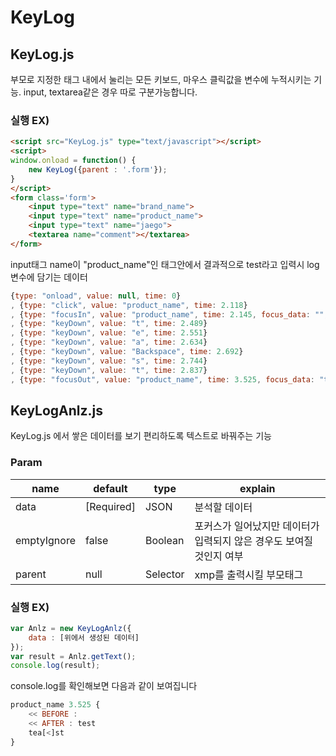 # KeyLog

## KeyLog.js

부모로 지정한 태그 내에서 눌리는 모든 키보드, 마우스 클릭값을 변수에 누적시키는 기능. input, textarea같은 경우 따로 구분가능합니다.

### 실행 EX)

```html
<script src="KeyLog.js" type="text/javascript"></script>
<script>
window.onload = function() {
    new KeyLog({parent : '.form'});
}
</script>
<form class='form'>
	<input type="text" name="brand_name">
	<input type="text" name="product_name">
	<input type="text" name="jaego">
	<textarea name="comment"></textarea>
</form>
```

input태그 name이 "product_name"인 태그안에서 결과적으로 test라고 입력시 log 변수에 담기는 데이터

```javascript
{type: "onload", value: null, time: 0}
, {type: "click", value: "product_name", time: 2.118}
, {type: "focusIn", value: "product_name", time: 2.145, focus_data: "", tag: "INPUT"}
, {type: "keyDown", value: "t", time: 2.489}
, {type: "keyDown", value: "e", time: 2.551}
, {type: "keyDown", value: "a", time: 2.634}
, {type: "keyDown", value: "Backspace", time: 2.692}
, {type: "keyDown", value: "s", time: 2.744}
, {type: "keyDown", value: "t", time: 2.837}
, {type: "focusOut", value: "product_name", time: 3.525, focus_data: "test", tag: "INPUT"}
```



## KeyLogAnlz.js

KeyLog.js 에서 쌓은 데이터를 보기 편리하도록 텍스트로 바꿔주는 기능

### Param

| name        | default    | type     | explain                                                      |
| ----------- | ---------- | -------- | ------------------------------------------------------------ |
| data        | [Required] | JSON     | 분석할 데이터                                                |
| emptyIgnore | false      | Boolean  | 포커스가 일어났지만 데이터가 입력되지 않은 경우도 보여질것인지 여부 |
| parent      | null       | Selector | xmp를 출력시킬 부모태그                                      |



### 실행 EX)

```javascript 
var Anlz = new KeyLogAnlz({
    data : [위에서 생성된 데이터]
});
var result = Anlz.getText();
console.log(result);
```

console.log를 확인해보면 다음과 같이 보여집니다


```javascript
product_name 3.525 {
    << BEFORE :
    << AFTER : test
    tea[<]st
}
```

